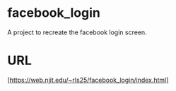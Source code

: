 # facebook_login
A project to recreate the facebook login screen.

# URL
[https://web.njit.edu/~rls25/facebook_login/index.html]